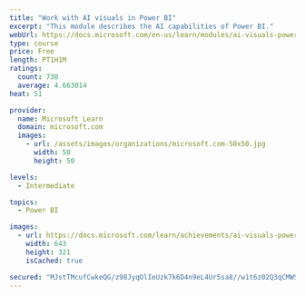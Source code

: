 ```yaml
---
title: "Work with AI visuals in Power BI"
excerpt: "This module describes the AI capabilities of Power BI."
webUrl: https://docs.microsoft.com/en-us/learn/modules/ai-visuals-power-bi/
type: course
price: Free
length: PT1H1M
ratings:
  count: 730
  average: 4.663014
heat: 51

provider:
  name: Microsoft Learn
  domain: microsoft.com
  images:
    - url: /assets/images/organizations/microsoft.com-50x50.jpg
      width: 50
      height: 50

levels:
  - Intermediate

topics:
  - Power BI

images:
  - url: https://docs.microsoft.com/learn/achievements/ai-visuals-power-bi-social.png
    width: 643
    height: 321
    isCached: true

secured: "MJstTMcufCwkeQG/z98JyqOlIeUzk7k6D4n9eL4Ur5sa8//w1t6z02Q3qCMWSMudvEzGYmPlJuIBKM2B2IwQ908t0d+c6xLqHk+mXi+F8dyFAh+qNqp0Js8yf+dQ8zOCohpXQ9ZCjfJTWxAs6aOsXeWlgHjeQa7u1gD+rb62sOrTjl1Qwwd1He4Cvi13rolzdpSQajUQq2PUP0YgwWfYcxOCqIdSC5Uhasq9WaSISPq8EswHQyvjD6b86TJBrsv3gFxm4QG0QsO2PH06a/zFmrKJSfaGqujAgiVt/VsBnFcBMJb6LaiHR4C9f0G4vmb0sE81F5VVItzsA1qqRIUcG2+5MV2CScEFxOkhIJk0RpI71Eqx7awXrgNQqh2dRBobV2ctwq5yla2lAC6JkRpgMoJXiiKSkrHqRpqwCpSRHLY=;M7hIo3JUXS+8Ybj2RPymWA=="
---
```


